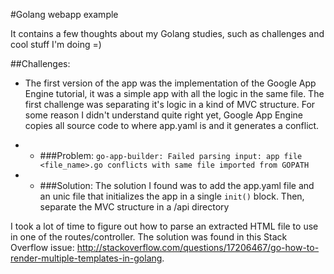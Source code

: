 #Golang webapp example

It contains a few thoughts about my Golang studies, such as challenges and cool stuff I'm doing =)


##Challenges:

 * The first version of the app was the implementation of the Google App Engine tutorial, it was a simple app with all the logic in the same file. The first challenge was separating it's logic in a kind of MVC structure. For some reason I didn't understand quite right yet, Google App Engine copies all source code to where app.yaml is and it generates a conflict.

* * ###Problem:
 ``go-app-builder: Failed parsing input: app file <file_name>.go conflicts with same file imported from GOPATH``


* * ###Solution:
  The solution I found was to add the app.yaml file and an unic file that initializes the app in a single ``init()`` block. Then, separate the MVC structure in a /api directory

I took a lot of time to figure out how to parse an extracted HTML file to use in one of the routes/controller.
The solution was found in this Stack Overflow issue: http://stackoverflow.com/questions/17206467/go-how-to-render-multiple-templates-in-golang.
